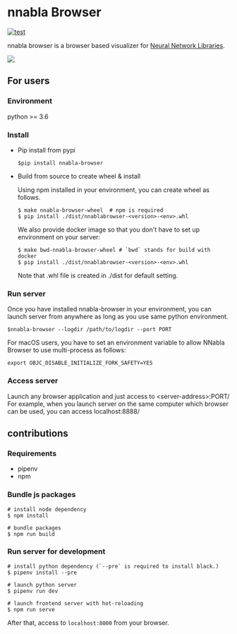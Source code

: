 # nnabla Browser

[![test](https://github.com/nnabla/nnabla-browser/actions/workflows/test.yaml/badge.svg)](https://github.com/nnabla/nnabla-browser/actions/workflows/test.yaml)

nnabla browser is a browser based visualizer for [Neural Network Libraries](https://github.com/sony/nnabla).

![](imgs/overview.gif)

## For users

### Environment

python >= 3.6

### Install

- Pip install from pypi

    ```shell
    $pip install nnabla-browser
    ```

- Build from source to create wheel & install

    Using npm installed in your environment, you can create wheel as follows.
    ```shell
    $ make nnabla-browser-wheel  # npm is required
    $ pip install ./dist/nnablabrowser-<version>-<env>.whl
    ```

    We also provide docker image so that you don't have to set up environment on your server: 
    ```shell
    $ make bwd-nnabla-browser-wheel # `bwd` stands for build with docker
    $ pip install ./dist/nnablabrowser-<version>-<env>.whl
    ```

    Note that .whl file is created in ./dist for default setting.

### Run server

Once you have installed nnabla-browser in your environment, you can launch server from anywhere as long as you use same python environment.

``` shell
$nnabla-browser --logdir /path/to/logdir --port PORT
```

For macOS users, you have to set an environment variable to allow NNabla Browser to use multi-process as follows:
``` shell
export OBJC_DISABLE_INITIALIZE_FORK_SAFETY=YES
```

### Access server

Launch any browser application and just access to \<server-address\>:PORT/  
For example, when you launch server on the same computer which browser can be used, you can access localhost:8888/

## contributions

### Requirements

- pipenv
- npm

### Bundle js packages

```shell
# install node dependency 
$ npm install 

# bundle packages
$ npm run build
```

### Run server for development

```shell
# install python dependency (`--pre` is required to install black.)
$ pipenv install --pre

# launch python server
$ pipenv run dev

# launch frontend server with hot-reloading
$ npm run serve

```

After that, access to `localhost:8000` from your browser.
